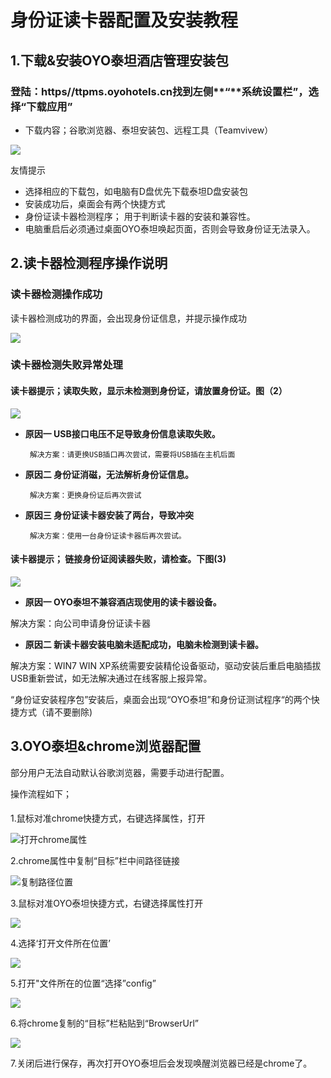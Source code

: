 # 身份证读卡器配置及安装教程

## 1.下载&安装OYO泰坦酒店管理安装包



### 登陆：https//ttpms.oyohotels.cn找到左侧**“**系统设置栏”，选择“下载应用”

* 下载内容；谷歌浏览器、泰坦安装包、远程工具（Teamvivew）

![](../../.gitbook/assets/image%20%28351%29.png)

友情提示

* 选择相应的下载包，如电脑有D盘优先下载泰坦D盘安装包
* 安装成功后，桌面会有两个快捷方式
* 身份证读卡器检测程序； 用于判断读卡器的安装和兼容性。
* 电脑重启后必须通过桌面OYO泰坦唤起页面，否则会导致身份证无法录入。

## 2.读卡器检测程序操作说明

### 读卡器检测操作成功

读卡器检测成功的界面，会出现身份证信息，并提示操作成功

![](../../.gitbook/assets/image%20%28225%29.png)

### 读卡器检测失败异常处理

#### **读卡器提示；读取失败，显示未检测到身份证，请放置身份证。图（2）**

![](../../.gitbook/assets/image%20%28464%29.png)

                                                         

* **原因一 USB接口电压不足导致身份信息读取失败。**

       解决方案：请更换USB插口再次尝试，需要将USB插在主机后面

* **原因二  身份证消磁，无法解析身份证信息。**

       解决方案：更换身份证后再次尝试

* **原因三  身份证读卡器安装了两台，导致冲突**

       解决方案：使用一台身份证读卡器后再次尝试。



#### **读卡器提示； 链接身份证阅读器失败，请检查。下图\(3\)**

![](../../.gitbook/assets/image%20%28263%29.png)

                                                          

* **原因一  OYO泰坦不兼容酒店现使用的读卡器设备。**

解决方案：向公司申请身份证读卡器

* **原因二  新读卡器安装电脑未适配成功，电脑未检测到读卡器。**

解决方案：WIN7 WIN XP系统需要安装精伦设备驱动，驱动安装后重启电脑插拔USB重新尝试，如无法解决通过在线客服上报异常。



“身份证安装程序包”安装后，桌面会出现“OYO泰坦”和身份证测试程序“的两个快捷方式（请不要删除\)



## 3.OYO泰坦&chrome浏览器配置

部分用户无法自动默认谷歌浏览器，需要手动进行配置。

操作流程如下；

#### 

1.鼠标对准chrome快捷方式，右键选择属性，打开

![&#x6253;&#x5F00;chrome&#x5C5E;&#x6027;](../../.gitbook/assets/image%20%28149%29.png)

                                      

 2.chrome属性中复制“目标”栏中间路径链接

![&#x590D;&#x5236;&#x8DEF;&#x5F84;&#x4F4D;&#x7F6E;](../../.gitbook/assets/image%20%28255%29.png)

3.鼠标对准OYO泰坦快捷方式，右键选择属性打开

![](../../.gitbook/assets/image%20%28473%29.png)

4.选择‘打开文件所在位置’

![](../../.gitbook/assets/image%20%28487%29.png)

5.打开"文件所在的位置“选择”config”

![](../../.gitbook/assets/image%20%28378%29.png)

6.将chrome复制的“目标”栏粘贴到“BrowserUrl”

![](../../.gitbook/assets/image%20%28227%29.png)

7.关闭后进行保存，再次打开OYO泰坦后会发现唤醒浏览器已经是chrome了。


